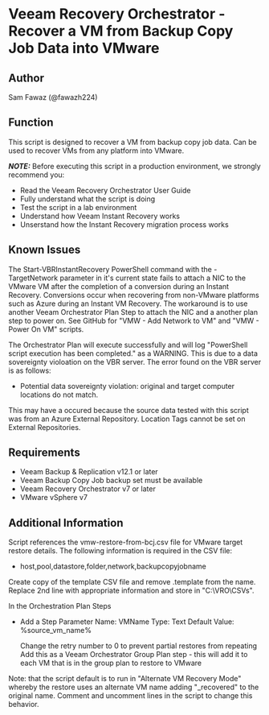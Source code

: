 # Veeam Recovery Orchestrator - Recover a VM from Backup Copy Job Data into VMware

## Author

Sam Fawaz (@fawazh224)

## Function

This script is designed to recover a VM from backup copy job data. Can be used to recover VMs from any platform into VMware.


***NOTE:*** Before executing this script in a production environment, we strongly recommend you:

* Read the Veeam Recovery Orchestrator User Guide
* Fully understand what the script is doing
* Test the script in a lab environment
* Understand how Veeam Instant Recovery works
* Unserstand how the Instant Recovery migration process works

## Known Issues

The Start-VBRInstantRecovery PowerShell command with the -TargetNetwork parameter in it's current state fails to attach a NIC to the VMware VM after the completion of a conversion during an Instant Recovery. Conversions occur when recovering from non-VMware platforms such as Azure during an Instant VM Recovery. The workaround is to use another Veeam Orchestrator Plan Step to attach the NIC and a another plan step to power on. See GitHub for "VMW - Add Network to VM" and "VMW - Power On VM" scripts.

The Orchestrator Plan will execute successfully and will log "PowerShell script execution has been completed." as a WARNING. This is due to a data sovereignty violoation on the VBR server. The error found on the VBR server is as follows:

* Potential data sovereignty violation: original and target computer locations do not match.

This may have a occured because the source data tested with this script was from an Azure External Repository. Location Tags cannot be set on External Repositories.

## Requirements

* Veeam Backup & Replication v12.1 or later
* Veeam Backup Copy Job backup set must be available
* Veeam Recovery Orchestrator v7 or later
* VMware vSphere v7
    
## Additional Information

Script references the vmw-restore-from-bcj.csv file for VMware target restore details. The following information is required in the CSV file:

* host,pool,datastore,folder,network,backupcopyjobname

Create copy of the template CSV file and remove .template from the name. Replace 2nd line with appropriate information and store in "C:\VRO\CSVs".

In the Orchestration Plan Steps
* Add a Step Parameter
    Name: VMName
    Type: Text
    Default Value: %source_vm_name%

    Change the retry number to 0 to prevent partial restores from repeating
    Add this as a Veeam Orchestrator Group Plan step - this will add it to each VM that is in the group plan to restore to VMware

Note: that the script default is to run in "Alternate VM Recovery Mode" whereby the restore uses an alternate VM name adding "_recovered" to the original name. Comment and uncomment lines in the script to change this behavior.